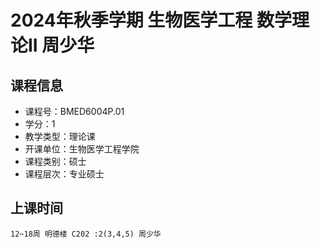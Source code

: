 # 2024年秋季学期 生物医学工程 数学理论II 周少华






## 课程信息

- 课程号：BMED6004P.01
- 学分：1
- 教学类型：理论课
- 开课单位：生物医学工程学院
- 课程类别：硕士
- 课程层次：专业硕士

## 上课时间

```
12~18周 明德楼 C202 :2(3,4,5) 周少华
```


